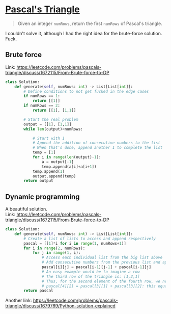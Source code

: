 # [Pascal's Triangle](https://leetcode.com/problems/pascals-triangle/)

> Given an integer `numRows`, return the first `numRows` of Pascal's triangle.

I couldn't solve it, although I had the right idea for the brute-force solution. Fuck.

## Brute force

Link: https://leetcode.com/problems/pascals-triangle/discuss/1672115/From-Brute-force-to-DP

```python
class Solution:
    def generate(self, numRows: int) -> List[List[int]]:
        # Define conditions to not get fucked in the edge cases
        if numRows == 1:
            return [[1]]
        if numRows == 2:
            return [[1], [1,1]]

        # Start the real problem
        output = [[1], [1,1]]
        while len(output)<numRows:

            # Start with 1
            # Append the addition of consecutive numbers to the list
            # When that's done, append another 1 to complete the list
            temp = [1]
            for i in range(len(output)-1):
                a = output[-1]
                temp.append(a[i]+a[i+1])
            temp.append(1)
            output.append(temp)
        return output
```

## Dynamic programming

A beautiful solution.\
Link: https://leetcode.com/problems/pascals-triangle/discuss/1672115/From-Brute-force-to-DP

```python
class Solution:
    def generate(self, numRows: int) -> List[List[int]]:
        # Create a list of lists to access and append respectively
        pascal = [[1]*i for i in range(1, numRows+1)]
        for i in range(2, numRows):
            for j in range(1, i):
                # Access each individual list from the big list above
                # Add consecutive numbers from the previous list and append to the present list
                pascal[i][j] = pascal[i-1][j-1] + pascal[i-1][j]
                # An easy example would be to imagine a row
                # The third row of the triangle is: [1,2,1]
                # Thus, for the second element of the fourth row, we need,
                # pascal[4][2] = pascal[3][1] + pascal[3][2]: this equates to 1 + 2 = 3
        return pascal
```

Another link: https://leetcode.com/problems/pascals-triangle/discuss/1679769/Python-solution-explained
